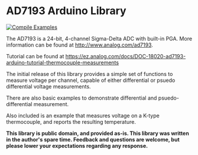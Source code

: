 # AD7193 Arduino Library
[![Compile Examples](https://github.com/annem/AD7193/workflows/Compile%20Examples/badge.svg)](https://github.com/annem/AD7193/actions?workflow=Compile+Examples)

The AD7193 is a 24-bit, 4-channel Sigma-Delta ADC with built-in PGA.  More information can be found at http://www.analog.com/ad7193.

Tutorial can be found at https://ez.analog.com/docs/DOC-18020-ad7193-arduino-tutorial-thermocouple-measurements

The initial release of this library provides a simple set of functions to measure voltage per channel, capable of either differential or psuedo differential voltage measurements.

There are also basic examples to demonstrate differential and psuedo-differential measurement.

Also included is an example that measures voltage on a K-type thermocouple, and reports the resulting temperature.  

**This library is public domain, and provided as-is.  This library was written in the author's spare time.  Feedback and questions are welcome, but please lower your expectations regarding any response.**
